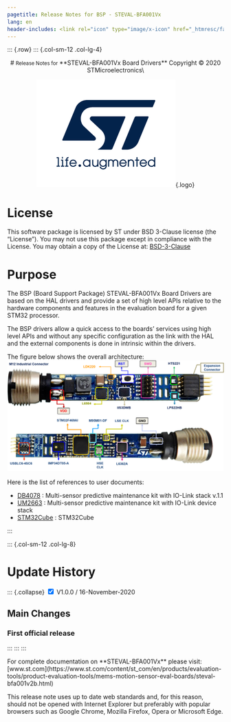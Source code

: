```yaml
---
pagetitle: Release Notes for BSP - STEVAL-BFA001Vx
lang: en
header-includes: <link rel="icon" type="image/x-icon" href="_htmresc/favicon.png" />
---
```


::: {.row}
::: {.col-sm-12 .col-lg-4}

<center>
# <small>Release Notes for</small> **STEVAL-BFA001Vx Board Drivers**
Copyright &copy; 2020  STMicroelectronics\
    
[![ST logo](_htmresc/st_logo.png)](https://www.st.com){.logo}
</center>

# License

This software package is licensed by ST under BSD 3-Clause license (the “License”).
You may not use this package   except in compliance with the License.
You may obtain a copy of the License at:
[BSD-3-Clause](https://opensource.org/licenses/BSD-3-Clause)

# Purpose

The BSP (Board Support Package) STEVAL-BFA001Vx Board Drivers are based on the HAL drivers and provide a set of high level APIs relative to the hardware components
and features in the evaluation board for a given STM32 processor.

The BSP drivers allow a quick access to the boards’ services using high level APIs and without any specific configuration as the link with the HAL and the external
components is done in intrinsic within the drivers.

The figure below shows the overall architecture:
![](./_htmresc/STEVAL-BFA001V2_Board.png)

Here is the list of references to user documents:

- [DB4078](https://www.st.com/resource/en/data_brief/steval-bfa001v2b.pdf) : Multi-sensor predictive maintenance kit with IO-Link stack v.1.1
- [UM2663](https://www.st.com/resource/en/user_manual/dm00671140-multisensor-predictive-maintenance-kit-with-iolink-device-stack-stmicroelectronics.pdf) : Multi-sensor predictive maintenance kit with IO-Link device stack
- [STM32Cube](https://www.st.com/stm32cube) : STM32Cube

:::

::: {.col-sm-12 .col-lg-8}
# Update History

::: {.collapse}
<input type="checkbox" id="collapse-section1" checked aria-hidden="true">
<label for="collapse-section1" aria-hidden="true">V1.0.0 / 16-November-2020</label>
<div>	

## Main Changes

### First official release

</div>

:::
:::
:::

<footer class="sticky">
For complete documentation on **STEVAL-BFA001Vx** 
please visit: [www.st.com](https://www.st.com/content/st_com/en/products/evaluation-tools/product-evaluation-tools/mems-motion-sensor-eval-boards/steval-bfa001v2b.html)

This release note uses up to date web standards and, for this reason, should not
be opened with Internet Explorer but preferably with popular browsers such as
Google Chrome, Mozilla Firefox, Opera or Microsoft Edge.
</footer>
